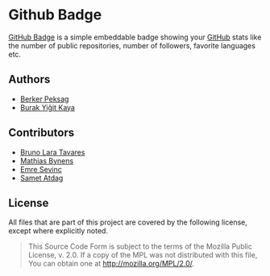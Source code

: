 # Github Badge

[GitHub Badge][ghb] is a simple embeddable badge showing your [GitHub][github] stats
like the number of public repositories, number of followers, favorite languages etc.

[github]: http://github.com
[ghb]: http://githubbadge.appspot.com/

## Authors

* [Berker Peksag](https://github.com/berkerpeksag)
* [Burak Yiğit Kaya](https://github.com/BYK)

## Contributors

* [Bruno Lara Tavares](https://github.com/bltavares)
* [Mathias Bynens](https://github.com/mathiasbynens)
* [Emre Sevinc](https://github.com/emres)
* [Samet Atdag](https://github.com/samet)

## License

All files that are part of this project are covered by the following license,
except where explicitly noted.

> This Source Code Form is subject to the terms of the Mozilla Public
> License, v. 2.0. If a copy of the MPL was not distributed with this
> file, You can obtain one at http://mozilla.org/MPL/2.0/.
